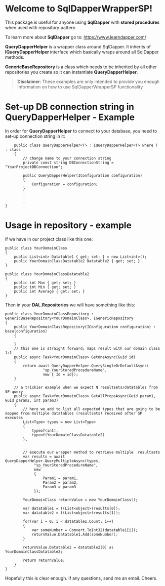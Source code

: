 # Welcome to SqlDapperWrapperSP!

This package is useful for anyone using **SqlDapper** with **stored procedures** when used with repository pattern.

To learn more about **SqlDapper** go to: https://www.learndapper.com/

**QueryDapperHelper** is a wrapper class around SqlDapper. It inherits of **IQueryDapperHelper** interface which basically wraps around all SqlDapper methods. 



**GenericBaseRepository** is a class which needs to be inherited by all other repositories you create so it can instantiate **QueryDapperHelper**.

>**Disclaimer**: 
>These examples are only intended to provide you enough information on how to use SqlDapperWrapperSP functionality 

# Set-up DB connection string in QueryDapperHelper - Example

In order for **QueryDapperHelper** to connect to your database, you need to set-up connection string in it:

```
    public class QueryDapperHelper<T> : IQueryDapperHelper<T> where T : class
    {
		// change name to your connection string
        private const string DBConnectionString = "YourProjectDBConnection"; 
        
        public QueryDapperHelper(IConfiguration configuration)
        {
            Configuration = configuration;
        }
        .
        .
        .
}
```


# Usage in repository - example

If we have in our project class like this one:

    public class YourDomainClass
    {
        public List<int> Datatable1 { get; set; } = new List<int>();
        public YourDomainClassDatatable2 Datatable2 { get; set; }
    }

    public class YourDomainClassDatatable2
    {
        public int Max { get; set; }
        public int Min { get; set; }
        public int Average { get; set; }
    }

Then in your **DAL.Repositories**  we will have something like this: 
```
public class YourDomainClassRepository : GenericBaseRepository<YourDomainClass>, IGenericRepository
{
	public YourDomainClassRepository(IConfiguration configuration) : base(configuration)
	{

	}
	// this one is straight forward; maps result with our domain class 1:1
	public async Task<YourDomainClass> GetOneAsync(Guid id)
	{
		return await QueryDapperHelper.QuerySingleOrDefaultAsync(
				 "sp_YourStoredProcedureName",
				 new { Id = id});
	}

	// a trickier example when we expect N resultsets/datatables from SP query
	public async Task<YourDomainClass> GetAllPropsAsync(Guid param1, Guid param2, int param3)
	{
		// here we add to list all expected types that are going to be mapped from multiple datatables (resultsets) received after SP executes
		List<Type> types = new List<Type>
		{
			typeof(int),
			typeof(YourDomainClassDatatable2)
		};


		// execute our wrapper method to retrieve multiple  resultsets
		var results = await QueryDapperHelper.QueryMultipleAsync(types,
			 "sp_YourStoredProcedureName",
			 new
			 {
				 Param1 = param1,
				 Param2 = param2,
				 Param3 = param3
			 });

		YourDomainClass returnValue = new YourDomainClass();
		
		var datatable1 = ((List<object>)results[0]);
		var datatable2 = ((List<object>)results[1]);

		for(var i = 0; i < datatable1.Count; i++)
		{
			var someNumber = Convert.ToInt32(datatable1[i]);
			returnValue.Datatable1.Add(someNumber);
		}

		returnValue.Datatable2 = datatable2[0] as YourDomainClassDatatable2;

		return returnValue;
	}
}

```
Hopefully this is clear enough. If any questions, send me an email.
Cheers.
